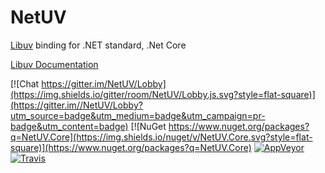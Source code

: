 # NetUV
[Libuv](http://libuv.org) binding for .NET standard, .Net Core

[Libuv Documentation](http://docs.libuv.org/en/v1.x/#documentation)

[![Chat https://gitter.im/NetUV/Lobby](https://img.shields.io/gitter/room/NetUV/Lobby.js.svg?style=flat-square)](https://gitter.im//NetUV/Lobby?utm_source=badge&utm_medium=badge&utm_campaign=pr-badge&utm_content=badge)
[![NuGet https://www.nuget.org/packages?q=NetUV.Core](https://img.shields.io/nuget/v/NetUV.Core.svg?style=flat-square)](https://www.nuget.org/packages?q=NetUV.Core)
[![AppVeyor](https://ci.appveyor.com/api/projects/status/ent6bl99n8lpcpo0?svg=true)](https://ci.appveyor.com/project/StormHub/netuv)
[![Travis](https://api.travis-ci.org/StormHub/NetUV.svg?branch=dev)](https://travis-ci.org/StormHub/NetUV)
